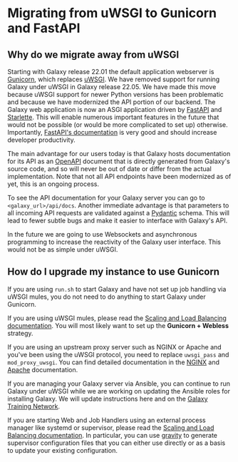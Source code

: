 # Migrating from uWSGI to Gunicorn and FastAPI

## Why do we migrate away from uWSGI

Starting with Galaxy release 22.01 the default application webserver is [Gunicorn](https://gunicorn.org/), which replaces [uWSGI](https://uwsgi-docs.readthedocs.io/en/latest/).
We have removed support for running Galaxy under uWSGI in Galaxy release 22.05.
We have made this move because uWSGI support for newer Python versions has been problematic and because
we have modernized the API portion of our backend. The Galaxy web application is now an ASGI application
driven by [FastAPI](https://fastapi.tiangolo.com/) and [Starlette](https://www.starlette.io/).
This will enable numerous important features in the future that would not be possible (or would be more complicated to set up)
otherwise. Importantly, [FastAPI's documentation](https://fastapi.tiangolo.com/tutorial/) is very good and
should increase developer productivity.

The main advantage for our users today is that Galaxy hosts documentation for its API as an [OpenAPI](https://www.openapis.org/)
document that is directly generated from Galaxy's source code, and so will never be out of date or differ
from the actual implementation.
Note that not all API endpoints have been modernized as of yet, this is an ongoing process.

To see the API documentation for your Galaxy server you can go to `<galaxy_url>/api/docs`.
Another immediate advantage is that parameters to all incoming API requests are validated against a [Pydantic](https://pydantic-docs.helpmanual.io/) schema.
This will lead to fewer subtle bugs and make it easier to interface with Galaxy's API.

In the future we are going to use Websockets and asynchronous programming to increase the reactivity
of the Galaxy user interface. This would not be as simple under uWSGI.

## How do I upgrade my instance to use Gunicorn

If you are using `run.sh` to start Galaxy and have not set up job handling via uWSGI mules,
you do not need to do anything to start Galaxy under Gunicorn.

If you are using uWSGI mules, please read the [Scaling and Load Balancing documentation](scaling.md).
You will most likely want to set up the **Gunicorn + Webless** strategy.

If you are using an upstream proxy server such as NGINX or Apache and you've been
using the uWSGI protocol, you need to replace `uwsgi_pass` and `mod_proxy_uwsgi`.
You can find detailed documentation in the [NGINX](nginx.md) and [Apache](apache.md)
documentation.

If you are managing your Galaxy server via Ansible, you can continue to run Galaxy
under uWSGI while we are working on updating the Ansible roles for installing Galaxy.
We will update instructions here and on the [Galaxy Training Network](https://training.galaxyproject.org/).

If you are starting Web and Job Handlers using an external process manager like
systemd or supervisor, please read the [Scaling and Load Balancing documentation](scaling.md).
In particular, you can use [gravity](https://github.com/galaxyproject/gravity) to generate supervisor configuration files
that you can either use directly or as a basis to update your existing configuration.
